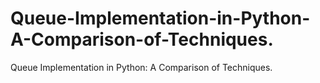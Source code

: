 # Queue-Implementation-in-Python-A-Comparison-of-Techniques.
Queue Implementation in Python: A Comparison of Techniques.
